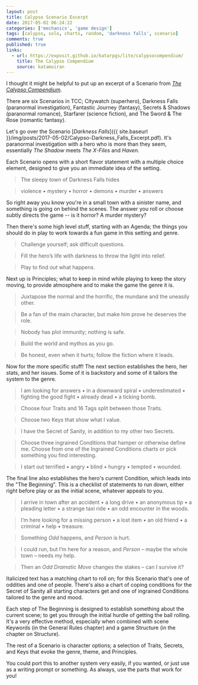 ```yaml
---
layout: post
title: Calypso Scenario Excerpt
date: 2017-05-02 06:24:22
categories: ['mechanics', 'game design']
tags: [calypso, solo, charts, random, 'darkness falls', scenario]
comments: true
published: true
links:
  - url: https://exposit.github.io/katarpgs/lite/calypsocompendium/
    title: The Calypso Compendium
    source: katamoiran
---
```


I thought it might be helpful to put up an excerpt of a Scenario from [*The Calypso Compendium*](https://exposit.github.io/katarpgs/lite/calypsocompendium/).

There are six Scenarios in TCC; Citywatch (superhero), Darkness Falls (paranormal investigation), Fantastic Journey (fantasy), Secrets & Shadows (paranormal romance), Starfarer (science fiction), and The Sword & The Rose (romantic fantasy).

Let's go over the Scenario [*Darkness Falls*]({{ site.baseurl }}/img/posts/2017-05-02/Calypso-Darkness_Falls_Excerpt.pdf). It's paranormal investigation with a hero who is more than they seem, essentially *The Shadow* meets *The X-Files* and *Haven*.

<!--more-->

Each Scenario opens with a short flavor statement with a multiple choice element, designed to give you an immediate idea of the setting.

> The sleepy town of Darkness Falls hides

> violence • mystery • horror • demons • murder • answers

So right away you know you're in a small town with a sinister name, and something is going on behind the scenes. The answer you roll or choose subtly directs the game -- is it horror? A murder mystery?

Then there's some high level stuff, starting with an Agenda; the things you should do in play to work towards a fun game in this setting and genre.

> Challenge yourself; ask difficult questions.

> Fill the hero’s life with darkness to throw the light into relief.

> Play to find out what happens.

Next up is Principles; what to keep in mind while playing to keep the story moving, to provide atmosphere and to make the game the genre it is.

> Juxtapose the normal and the horrific, the mundane and the uneasily other.

> Be a fan of the main character, but make him prove he deserves the role.

> Nobody has plot immunity; nothing is safe.

> Build the world and mythos as you go.

> Be honest, even when it hurts; follow the fiction where it leads.

Now for the more specific stuff! The next section establishes the hero, her stats, and her issues. Some of it is backstory and some of it tailors the system to the genre.

> I am looking for answers • in a downward spiral • underestimated • fighting the good fight • already dead • a ticking bomb.

> Choose four Traits and 16 Tags split between those Traits.

> Choose two Keys that show what I value.

> I have the Secret of Sanity, in addition to my other two Secrets.

> Choose three ingrained Conditions that hamper or otherwise define me. Choose from one of the Ingrained Conditions charts or pick something you find interesting.

> I start out terrified • angry • blind • hungry • tempted • wounded.

The final line also establishes the hero's current Condition, which leads into the "The Beginning". This is a checklist of statements to run down, either right before play or as the initial scene, whatever appeals to you.

> I arrive in town after an accident • a long drive • an anonymous tip • a pleading letter • a strange taxi ride • an odd encounter in the woods.

> I’m here looking for a missing person • a lost item • an old friend • a criminal • help • treasure.

> Something *Odd* happens, and *Person* is hurt.

> I could run, but I’m here for a reason, and *Person* – maybe the whole town – needs my help.

> Then an *Odd Dramatic Move* changes the stakes – can I survive it?

Italicized text has a matching chart to roll on; for this Scenario that's one of oddities and one of people. There's also a chart of coping conditions for the Secret of Sanity all starting characters get and one of ingrained Conditions tailored to the genre and mood.

Each step of The Beginning is designed to establish something about the current scene; to get you through the initial hurdle of getting the ball rolling. It's a very effective method, especially when combined with scene Keywords (in the General Rules chapter) and a game Structure (in the chapter on Structure).

The rest of a Scenario is character options; a selection of Traits, Secrets, and Keys that evoke the genre, theme, and Principles.

You could port this to another system very easily, if you wanted, or just use as a writing prompt or something. As always, use the parts that work for you!
